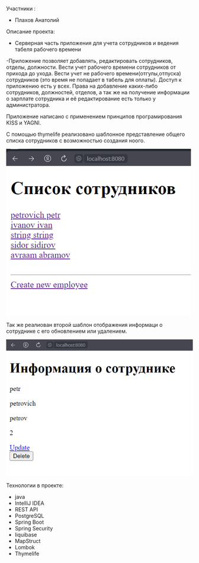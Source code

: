Участники :
- Плахов Анатолий

Описание проекта: 
+ Серверная часть приложения для учета сотрудников и ведения табеля рабочего времени


-Приложение позволяет добавлять, редактировать сотрудников, отделы, должности. Вести учет рабочего времени
 сотрудников от прихода до ухода. Вести учет не рабочего времени(отгулы,отпуска) сотрудников (это время не 
попадает в табель для оплаты). Доступ к приложению есть у всех. Права на добавление каких-либо сотрудников, должностей, отделов, а так же на 
получение информации о зарплате сотрудника и её редактирование есть только у администратора.

Приложение написано с применением принципов програмирования KISS и YAGNI.

С помощью thymelife реализовано шаблонное представление общего списка сотрудников с возможностью создания ноого.

![alt text](https://github.com/kjluh/EgarTask/blob/210eec6214f6dcea0fac0af4f37dbc8303b32bb0/%D0%9E%D0%B1%D1%89%D0%B8%D0%B9%20%D1%81%D0%BF%D0%B8%D1%81%D0%BE%D0%BA%20%D1%81%D0%BE%D1%82%D1%80%D1%83%D0%B4%D0%BD%D0%B8%D0%BA%D0%BE%D0%B2.PNG)

Так же реалиован второй шаблон отображения информаци о сотруднике с его обновлением или удалением.

![alt text](
https://github.com/kjluh/EgarTask/blob/210eec6214f6dcea0fac0af4f37dbc8303b32bb0/%D0%B8%D0%BD%D1%84%D0%B0%20%D0%B2%D0%BD%D1%83%D1%82%D1%80%D0%B8.PNG)

 
Технологии в проекте:
+ java
+ IntelliJ IDEA
+ REST API
+ PostgreSQL
+ Spring Boot
+ Spring Security
+ liquibase
+ MapStruct
+ Lombok
+ Thymelife

